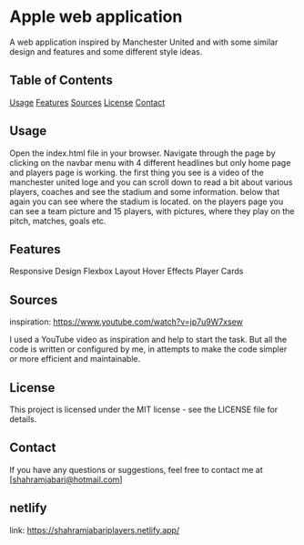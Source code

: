 # Apple web application

A web application inspired by Manchester United and with some similar design and features and some different style ideas.

## Table of Contents

[Usage](#usage)
[Features](#features)
[Sources](#sources)
[License](#license)
[Contact](#contact)

## Usage

Open the index.html file in your browser.
Navigate through the page by clicking on the navbar menu with 4 different headlines but only home page and players page is working.
the first thing you see is a video of the manchester united loge and you can scroll down to read a bit about various players, coaches and see the stadium and some information. below that again you can see where the stadium is located. on the players page you can see a team picture and 15 players, with pictures, where they play on the pitch, matches, goals etc.

## Features

Responsive Design
Flexbox Layout
Hover Effects
Player Cards

## Sources

inspiration:
https://www.youtube.com/watch?v=jp7u9W7xsew

I used a YouTube video as inspiration and help to start the task. But all the code is written or configured by me, in attempts to make the code simpler or more efficient and maintainable.

## License

This project is licensed under the MIT license - see the LICENSE file for details.

## Contact

If you have any questions or suggestions, feel free to contact me at [shahramjabari@hotmail.com]

## netlify

link: https://shahramjabariplayers.netlify.app/
